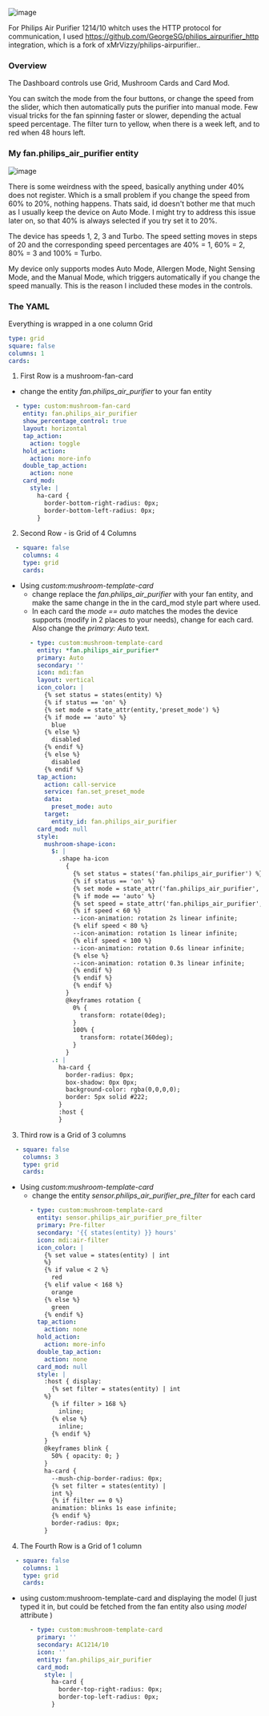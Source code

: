 ![image](air-purifier.gif)

For Philips Air Purifier 1214/10 whitch uses the HTTP protocol for communication, I used https://github.com/GeorgeSG/philips_airpurifier_http integration, which is a fork of xMrVizzy/philips-airpurifier..

### Overview

The Dashboard controls use Grid, Mushroom Cards and Card Mod.

You can switch the mode from the four buttons, or change the speed from the slider, which then automatically puts the purifier into manual mode. Few visual tricks for the fan spinning faster or slower, depending the actual speed percentage. The filter turn to yellow, when there is a week left, and to red when 48 hours left.

### My fan.philips_air_purifier entity

![image](https://user-images.githubusercontent.com/98347572/186247964-52e551ab-e10e-4784-851e-733c4b3da031.png)

There is some weirdness with the speed, basically anything under 40% does not register. Which is a small problem if you change the speed from 60% to 20%, nothing happens. Thats said, id doesn't bother me that much as I usually keep the device on Auto Mode. I might try to address this issue later on, so that 40% is always selected if you try set it to 20%.

The device has speeds 1, 2, 3 and Turbo. The speed setting moves in steps of 20 and the corresponding speed percentages are 40% = 1, 60% = 2, 80% = 3 and 100% = Turbo.

My device only supports modes Auto Mode, Allergen Mode, Night Sensing Mode, and the Manual Mode, which triggers automatically if you change the speed manually. This is the reason I included these modes in the controls.

### The YAML

Everything is wrapped in a one column Grid
```yaml
type: grid
square: false
columns: 1
cards:
```

1. First Row is a mushroom-fan-card
- change the entity *fan.philips_air_purifier* to your fan entity
```yaml
  - type: custom:mushroom-fan-card
    entity: fan.philips_air_purifier
    show_percentage_control: true
    layout: horizontal
    tap_action:
      action: toggle
    hold_action:
      action: more-info
    double_tap_action:
      action: none
    card_mod:
      style: |
        ha-card {
          border-bottom-right-radius: 0px;
          border-bottom-left-radius: 0px;
        }
```

2. Second Row - is Grid of 4 Columns
```yaml
  - square: false
    columns: 4
    type: grid
    cards:
```
- Using *custom:mushroom-template-card*
  - change replace the *fan.philips_air_purifier* with your fan entity, and make the same change in the in the card_mod style part where used.
  - In each card the *mode == auto* matches the modes the device supports (modify in 2 places to your needs), change for each card. Also change the *primary: Auto* text.
 
```yaml
      - type: custom:mushroom-template-card
        entity: *fan.philips_air_purifier*
        primary: Auto
        secondary: ''
        icon: mdi:fan
        layout: vertical
        icon_color: |
          {% set status = states(entity) %}
          {% if status == 'on' %}
          {% set mode = state_attr(entity,'preset_mode') %}
          {% if mode == 'auto' %}
            blue
          {% else %}
            disabled
          {% endif %}
          {% else %}
            disabled
          {% endif %}
        tap_action:
          action: call-service
          service: fan.set_preset_mode
          data:
            preset_mode: auto
          target:
            entity_id: fan.philips_air_purifier
        card_mod: null
        style:
          mushroom-shape-icon:
            $: |
              .shape ha-icon
                {
                  {% set status = states('fan.philips_air_purifier') %}
                  {% if status == 'on' %}
                  {% set mode = state_attr('fan.philips_air_purifier','preset_mode') %}
                  {% if mode == 'auto' %}
                  {% set speed = state_attr('fan.philips_air_purifier','percentage') | int %}
                  {% if speed < 60 %}
                  --icon-animation: rotation 2s linear infinite;
                  {% elif speed < 80 %}
                  --icon-animation: rotation 1s linear infinite;
                  {% elif speed < 100 %}
                  --icon-animation: rotation 0.6s linear infinite;
                  {% else %}
                  --icon-animation: rotation 0.3s linear infinite;
                  {% endif %}
                  {% endif %}
                  {% endif %}
                }
                @keyframes rotation {
                  0% {
                    transform: rotate(0deg);
                  }
                  100% {
                    transform: rotate(360deg);
                  }
                }
            .: |
              ha-card {
                border-radius: 0px;
                box-shadow: 0px 0px;
                background-color: rgba(0,0,0,0);
                border: 5px solid #222;
              }
              :host {
              }
```

3. Third row is a Grid of 3 columns

```yaml
  - square: false
    columns: 3
    type: grid
    cards:
```

- Using *custom:mushroom-template-card*
  - change the entity *sensor.philips_air_purifier_pre_filter* for each card

```yaml
      - type: custom:mushroom-template-card
        entity: sensor.philips_air_purifier_pre_filter
        primary: Pre-filter
        secondary: '{{ states(entity) }} hours'
        icon: mdi:air-filter
        icon_color: |
          {% set value = states(entity) | int
          %}
          {% if value < 2 %}
            red
          {% elif value < 168 %}
            orange
          {% else %}
            green
          {% endif %}
        tap_action:
          action: none
        hold_action:
          action: more-info
        double_tap_action:
          action: none
        card_mod: null
        style: |
          :host { display:
            {% set filter = states(entity) | int
          %}
            {% if filter > 168 %}
              inline;
            {% else %}
              inline;
            {% endif %}
          }
          @keyframes blink {
            50% { opacity: 0; }
          }
          ha-card {
            --mush-chip-border-radius: 0px;
            {% set filter = states(entity) |
            int %}
            {% if filter == 0 %}
            animation: blinks 1s ease infinite;
            {% endif %}
            border-radius: 0px;
          }
```

4. The Fourth Row is a Grid of 1 column

```yaml
  - square: false
    columns: 1
    type: grid
    cards:
```

  - using custom:mushroom-template-card and displaying the model (I just typed it in, but could be fetched from the fan entity also using *model* attribute )

```yaml
      - type: custom:mushroom-template-card
        primary: ''
        secondary: AC1214/10
        icon: ''
        entity: fan.philips_air_purifier
        card_mod:
          style: |
            ha-card {
              border-top-right-radius: 0px;
              border-top-left-radius: 0px;
            }
```
